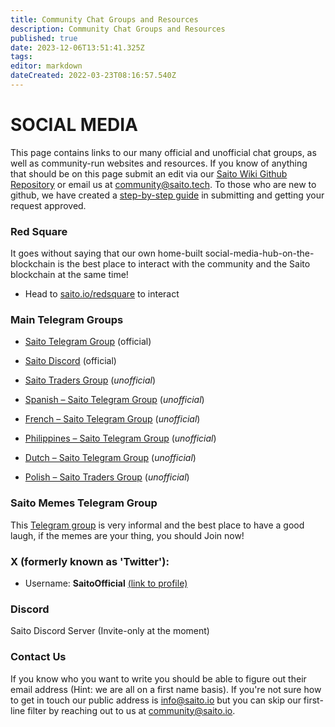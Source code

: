 ```yaml
---
title: Community Chat Groups and Resources
description: Community Chat Groups and Resources
published: true
date: 2023-12-06T13:51:41.325Z
tags: 
editor: markdown
dateCreated: 2022-03-23T08:16:57.540Z
---
```


# SOCIAL MEDIA
This page contains links to our many official and unofficial chat groups, as well as community-run websites and resources. If you know of anything that should be on this page submit an edit via our [Saito Wiki Github Repository](https://github.com/saitotech/wiki) or email us at community@saito.tech. To those who are new to github, we have created a [step-by-step guide](/community/how-to-contribute-in-wiki) in submitting and getting your request approved.
<br>

### Red Square ###
It goes without saying that our own home-built social-media-hub-on-the-blockchain is the best place to interact with the community and the Saito blockchain at the same time! 
- Head to [saito.io/redsquare](https://saito.io/redsquare) to interact
<p>
  
### Main Telegram Groups

- [Saito Telegram Group](https://t.me/SaitoIO) (official)
- [Saito Discord](https://discord.gg/HjTFh9Tfec) (official)
- [Saito Traders Group](https://t.me/SaitoIO) (*unofficial*)
- [Spanish – Saito Telegram Group](https://t.me/saito_esp) (*unofficial*)
- [French – Saito Telegram Group](https://t.me/Saito_France) (*unofficial*)

- [Philippines – Saito Telegram Group](https://t.me/SaitoPH) (*unofficial*)
- [Dutch – Saito Telegram Group](https://t.me/saitonltg) (*unofficial*)
- [Polish – Saito Traders Group](https://t.me/SaitoTradersPL) (*unofficial*)
<p hidden>- [Chinese – Saito Telegram Group](https://t.me/SaitoNetworkCN) (*unofficial*) </p>
<p>

### Saito Memes Telegram Group ###

This [Telegram group](https://t.me/SaitoMemes) is very informal and the best place to have a good laugh, if the memes are your thing, you should Join now!

<p>
  
### X (formerly known as 'Twitter'):  ###
- Username: **SaitoOfficial** [(link to profile)](https://x.com/SaitoOfficial?s=20)

<p>
  
### Discord ###
Saito Discord Server (Invite-only at the moment)
<p>
  

### Contact Us ###

If you know who you want to write you should be able to figure out their email address (Hint: we are all on a first name basis). If you're not sure how to get in touch our public address is info@saito.io but you can skip our first-line filter by reaching out to us at community@saito.io.
